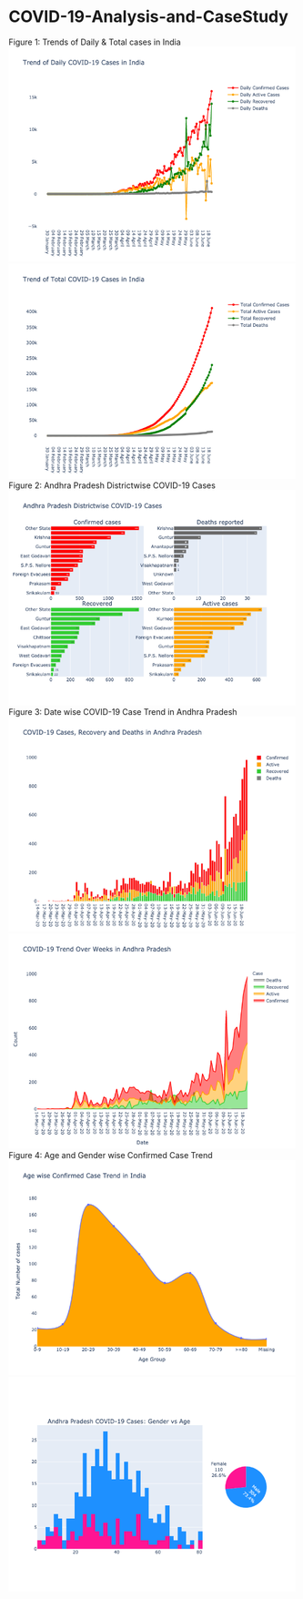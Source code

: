 # COVID-19-Analysis-and-CaseStudy
 Figure 1: Trends of Daily & Total cases in India
![alt text](https://github.com/ravivarmathotakura/COVID-19-Analysis-and-CaseStudy/blob/master/images/Fig-1%20Trend%20of%20Daily%20COVID-19%20Cases%20in%20India.png?raw=true)
![alt text](https://github.com/ravivarmathotakura/COVID-19-Analysis-and-CaseStudy/blob/master/images/Fig-1%20Trend%20of%20Total%20COVID-19%20Cases%20in%20India.png?raw=true)
Figure 2: Andhra Pradesh Districtwise COVID-19 Cases
![alt text](https://github.com/ravivarmathotakura/COVID-19-Analysis-and-CaseStudy/blob/master/images/Fig-2%20Andhra%20Pradesh%20Districtwise%20COVID-19%20Cases.png?raw=true)
Figure 3: Date wise COVID-19 Case Trend in Andhra Pradesh
![alt text](https://github.com/ravivarmathotakura/COVID-19-Analysis-and-CaseStudy/blob/master/images/Fig-3%20Date%20wise%20Trend%20in%20Andhra%20Pradesh.png?raw=true)
![alt text](https://github.com/ravivarmathotakura/COVID-19-Analysis-and-CaseStudy/blob/master/images/Fig-3%20Date%20wise%20Trend%20in%20Andhra%20Pradesh1.png?raw=true)
Figure 4: Age and Gender wise Confirmed Case Trend
![alt text](https://github.com/ravivarmathotakura/COVID-19-Analysis-and-CaseStudy/blob/master/images/Fig-4%20Age%20wise%20Confirmed%20Case%20Trend%20in%20India.png?raw=true)
![alt text](https://github.com/ravivarmathotakura/COVID-19-Analysis-and-CaseStudy/blob/master/images/Fig-4%20Gender%20and%20Age%20wise%20Confirmed%20Case%20Trend%20in%20Andhra%20Pradesh.png?raw=true)
